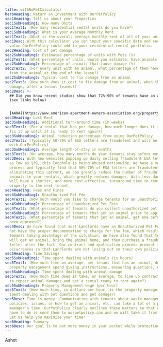 ```yaml
---
title: withNoPetCalculator
heroHeading: Return on Investment with OurPetPolicy
sec1Heading: Tell us about your Properties
sec1SubHeading1: How many Units
sec1Text1: (How many residential rental units do you have?)
sec1SubHeading2: What is your Average Monthly Rent
sec1Text2: (What is the overall average monthly rent of all of your units?)
sec1Desc: With this calculator you can input your specific data and see how much
  value OurPetPolicy could add to your residential rental portfolio.
sec2Heading: Cost of pet damage
sec2SubHeading1: Estimated percentage of units with Pets (%)
sec2Text1: (What percentage of units, would you estimate, have animals in them?)
sec2SubHeading2: Percentage of animals that cause damage (%)
sec2Text2: (For every unit with an animal, what percentage of them have damage
  from the animal at the end of the lease?)
sec2SubHeading3: Typical cost to fix damage from an animal
sec2Text3: (How much does it cost to fix damage from an animal, when there is
  damage, after a tenant leaves?)
sec2Desc: >-
  ## Did you know recent studies show that 72%-90% of tenants have an animal?
  (see links below)


  [AAOA](https://www.american-apartment-owners-association.org/property-management/latest-news/what-90-of-renters-want/) **BBBB**
sec3Heading: Lost Rent
sec3SubHeading1: Additional turn-around time (in weeks)
sec3Text1: (For a rental that has pet damage, how much longer does it take to
  fix it up until it is ready to rent again?)
sec3SubHeading2: Animal reduction percentage from using OurPetPolicy
sec3Text2: (Typically 50-70% of ESA letters are fraudulent and will be exposed
  with OurPetPolicy)
sec3SubHeading3: Average length-of-stay in months
sec3Text3: (On average, how many months do your tenants stay before moving?)
sec3Desc: With new websites popping up daily selling fraudulent ESA letters for
  as low as $39, this loophole is being abused nationwide. We have a validation
  process and typically find that 50%-70% of ESA letters are fraudulent. By
  eliminating this upfront, we can greatly reduce the number of fraudulent
  animals in your rentals, which greatly reduces damages. With less damage, you
  will have a shorter, and more cost-effective, turnaround time to rent your
  property to the next tenant.
sec4Heading: Fees and Fines
sec4SubHeading1: Unauthorized Pet Fee
sec4Text1: (How much would you like to charge tenants for an unauthorized pet?)
sec4SubHeading2: Percentage of Unauthorized Pet Fees
sec4Text2: (What percentage of tenants do you collect unauthorized pet fees from?)
sec4SubHeading3: Percentage of tenants that get an animal prior to approval
sec4Text3: (What percentage of tenants that get an animal, get one before it has
  been approved?)
sec4Desc: We have found that most Landlords have an Unauthorized Pet Fee but do
  not have the proper documentation to charge for the fee, which results in
  tenants taking advantage of the situation. We have also found that tenants
  will get an animal, bring the animal home, and then purchase a fraudulent ESA
  letter after the fact. Our contract and application process prevent these
  occurrences so that Landlords are not losing out on their own policies
sec5Heading: Time Savings
sec5SubHeading1: Time spent dealing with animals (in hours)
sec5Text1: (How much time on average, per tenant that has an animal, does
  property management spend giving instructions, answering questions, etc.?)
sec5SubHeading2: Time spent dealing with animal damage
sec5Text2: (How much time does it take, on average, to line up contractors, etc.
  to repair animal damages and get a rental ready to rent again?)
sec5SubHeading3: Property Management wage (per hour)
sec5Text3: (How much time, in dollars per hour, is the property manager’s time
  spent dealing with pet questions and pet damage?)
sec5Desc: Time is money. Communicating with tenants about waste management
  policies, issues, or how to get an animal, etc. can take a lot of a property
  manager’s time. OurPetPolicy clearly outlines these matters so that all you
  have to do is send them to ourpetpolicy.com and we will take it from there.
  Let us help you maximize your time!
sec6Heading: Summary
sec6Desc: Our goal is to put more money in your pocket while protecting your rentals.
---
```


Ashot